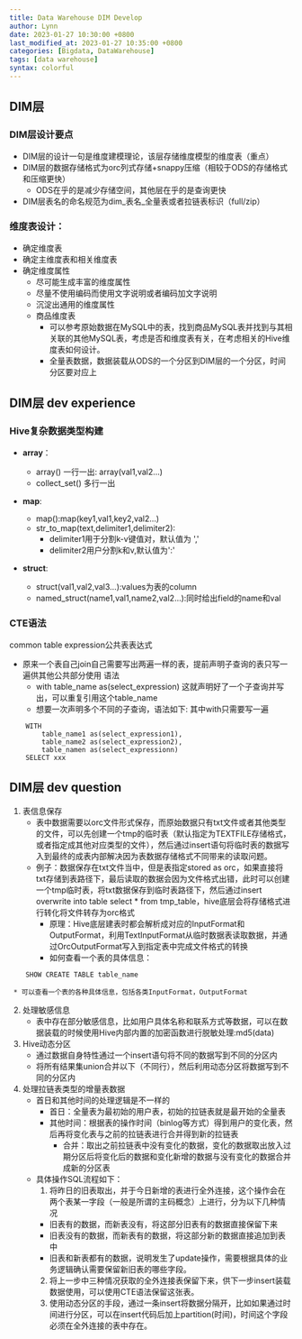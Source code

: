 ```yaml
---
title: Data Warehouse DIM Develop
author: Lynn
date: 2023-01-27 10:30:00 +0800
last_modified_at: 2023-01-27 10:35:00 +0800
categories: [Bigdata, DataWarehouse]
tags: [data warehouse]
syntax: colorful
---
```

## DIM层
### DIM层设计要点
- DIM层的设计一句是维度建模理论，该层存储维度模型的维度表（重点）
- DIM层的数据存储格式为orc列式存储+snappy压缩（相较于ODS的存储格式和压缩更快）
  + ODS在乎的是减少存储空间，其他层在乎的是查询更快
- DIM层表名的命名规范为dim_表名_全量表或者拉链表标识（full/zip）
### 维度表设计：
- 确定维度表
- 确定主维度表和相关维度表
- 确定维度属性
  + 尽可能生成丰富的维度属性 
  + 尽量不使用编码而使用文字说明或者编码加文字说明 
  + 沉淀出通用的维度属性 
  + 商品维度表
    * 可以参考原始数据在MySQL中的表，找到商品MySQL表并找到与其相关联的其他MySQL表，考虑是否和维度表有关，在考虑相关的Hive维度表如何设计。
    * 全量表数据，数据装载从ODS的一个分区到DIM层的一个分区，时间分区要对应上

## DIM层 dev experience
### Hive复杂数据类型构建
+ **array**：
  * array() 一行一出: array(val1,val2…)
  * collect_set() 多行一出

+ **map**:
  * map():map(key1,val1,key2,val2…)
  * str_to_map(text,delimiter1,delimiter2):
    * delimiter1用于分割k-v键值对，默认值为 ',' 
    * delimiter2用户分割k和v,默认值为':'

+ **struct**:
  * struct(val1,val2,val3…):values为表的column
  * named_struct(name1,val1,name2,val2…):同时给出field的name和val

### CTE语法
common table expression公共表表达式
+ 原来一个表自己join自己需要写出两遍一样的表，提前声明子查询的表只写一遍供其他公共部分使用
语法
  * with table_name as(select_expression) 这就声明好了一个子查询并写出，可以重复引用这个table_name
  * 想要一次声明多个不同的子查询，语法如下: 其中with只需要写一遍
```hql
    WITH
        table_name1 as(select_expression1),
        table_name2 as(select_expression2),
        table_namen as(select_expressionn)
    SELECT xxx
```

## DIM层 dev question
1. 表信息保存
   * 表中数据需要以orc文件形式保存，而原始数据只有txt文件或者其他类型的文件，可以先创建一个tmp的临时表（默认指定为TEXTFILE存储格式，或者指定成其他对应类型的文件），然后通过insert语句将临时表的数据写入到最终的成表内部解决因为表数据存储格式不同带来的读取问题。
   * 例子：数据保存在txt文件当中，但是表指定stored as orc，如果直接将txt存储到表路径下，最后读取的数据会因为文件格式出错，此时可以创建一个tmp临时表，将txt数据保存到临时表路径下，然后通过insert overwrite into table select * from tmp_table，hive底层会将存储格式进行转化将文件转存为orc格式 
     * 原理：Hive底层建表时都会解析成对应的InputFormat和OutputFormat，利用TextInputFormat从临时数据表读取数据，并通过OrcOutputFormat写入到指定表中完成文件格式的转换 
     * 如何查看一个表的具体信息：
```hql
    SHOW CREATE TABLE table_name 
```
     * 可以查看一个表的各种具体信息，包括各类InputFormat，OutputFormat
2. 处理敏感信息
   * 表中存在部分敏感信息，比如用户具体名称和联系方式等数据，可以在数据装载的时候使用Hive内部内置的加密函数进行脱敏处理:md5(data)
3. Hive动态分区
   * 通过数据自身特性通过一个insert语句将不同的数据写到不同的分区内
   * 将所有结果集union合并以下（不同行），然后利用动态分区将数据写到不同的分区内 
4. 处理拉链表类型的增量表数据
   * 首日和其他时间的处理逻辑是不一样的 
     * 首日：全量表为最初始的用户表，初始的拉链表就是最开始的全量表 
     * 其他时间：根据表的操作时间（binlog等方式）得到用户的变化表，然后再将变化表与之前的拉链表进行合并得到新的拉链表 
       * 合并：取出之前拉链表中没有变化的数据，变化的数据取出放入过期分区后将变化后的数据和变化新增的数据与没有变化的数据合并成新的分区表 
   * 具体操作SQL流程如下： 
     1. 将昨日的旧表取出，并于今日新增的表进行全外连接，这个操作会在两个表某一字段（一般是所谓的主码概念）上进行，分为以下几种情况 
       * 旧表有的数据，而新表没有，将这部分旧表有的数据直接保留下来 
       * 旧表没有的数据，而新表有的数据，将这部分新的数据直接追加到表中 
       * 旧表和新表都有的数据，说明发生了update操作，需要根据具体的业务逻辑确认需要保留新旧表的哪些字段。 
     2. 将上一步中三种情况获取的全外连接表保留下来，供下一步insert装载数据使用，可以使用CTE语法保留这张表。 
     3. 使用动态分区的手段，通过一条insert将数据分隔开，比如如果通过时间进行分区，可以在insert代码后加上partition(时间)，时间这个字段必须在全外连接的表中存在。
